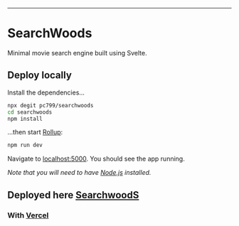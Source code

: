 ---

# SearchWoods

Minimal movie search engine built using Svelte.

## Deploy locally

Install the dependencies...

```bash
npx degit pc799/searchwoods
cd searchwoods
npm install
```

...then start [Rollup](https://rollupjs.org):

```bash
npm run dev
```

Navigate to [localhost:5000](http://localhost:5000). You should see the app running.

*Note that you will need to have [Node.js](https://nodejs.org) installed.*

## Deployed here [SearchwoodS](https://searchwoods.now.sh/)

### With [Vercel](https://vercel.com/)

